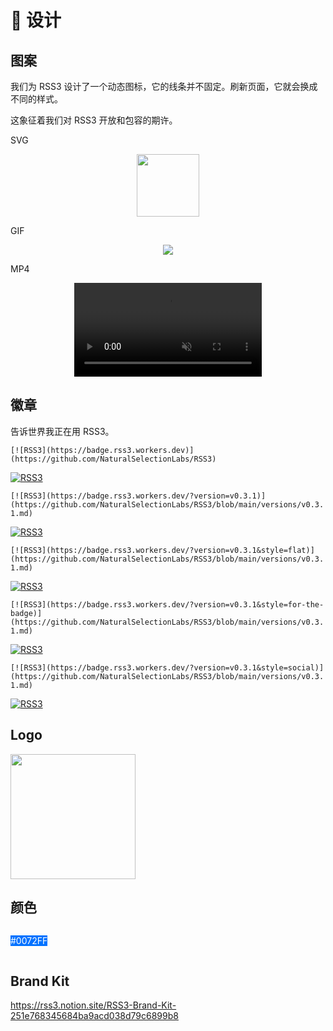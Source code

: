 # 🦋 设计

## 图案

我们为 RSS3 设计了一个动态图标，它的线条并不固定。刷新页面，它就会换成不同的样式。

这象征着我们对 RSS3 开放和包容的期许。

SVG

<p align="center">
    <img width="100" src="https://graphics.rss3.workers.dev">
</p>

GIF

<p align="center">
    <img class="logo-vido" src="@source/images/logo.gif" />
</p>

MP4

<p align="center">
    <video width="300" autoplay muted playsinline src="@source/images/logo.mp4"></video>
</p>

## 徽章

告诉世界我正在用 RSS3。

`[![RSS3](https://badge.rss3.workers.dev)](https://github.com/NaturalSelectionLabs/RSS3)`

[![RSS3](https://badge.rss3.workers.dev)](https://github.com/NaturalSelectionLabs/RSS3)

`[![RSS3](https://badge.rss3.workers.dev/?version=v0.3.1)](https://github.com/NaturalSelectionLabs/RSS3/blob/main/versions/v0.3.1.md)`

[![RSS3](https://badge.rss3.workers.dev/?version=v0.3.1)](https://github.com/NaturalSelectionLabs/RSS3/blob/main/versions/v0.3.1.md)

`[![RSS3](https://badge.rss3.workers.dev/?version=v0.3.1&style=flat)](https://github.com/NaturalSelectionLabs/RSS3/blob/main/versions/v0.3.1.md)`

[![RSS3](https://badge.rss3.workers.dev/?version=v0.3.1&style=flat)](https://github.com/NaturalSelectionLabs/RSS3/blob/main/versions/v0.3.1.md)

`[![RSS3](https://badge.rss3.workers.dev/?version=v0.3.1&style=for-the-badge)](https://github.com/NaturalSelectionLabs/RSS3/blob/main/versions/v0.3.1.md)`

[![RSS3](https://badge.rss3.workers.dev/?version=v0.3.1&style=for-the-badge)](https://github.com/NaturalSelectionLabs/RSS3/blob/main/versions/v0.3.1.md)

`[![RSS3](https://badge.rss3.workers.dev/?version=v0.3.1&style=social)](https://github.com/NaturalSelectionLabs/RSS3/blob/main/versions/v0.3.1.md)`

[![RSS3](https://badge.rss3.workers.dev/?version=v0.3.1&style=social)](https://github.com/NaturalSelectionLabs/RSS3/blob/main/versions/v0.3.1.md)

## Logo

<p><img width="200" src="https://rss3.mypinata.cloud/ipfs/QmUG6H3Z7D5P511shn7sB4CPmpjH5uZWu4m5mWX7U3Gqbu"></p>

## 颜色

<p style="background: #0072FF; color: #FFF; display: inline-block;">#0072FF</p>

## Brand Kit

<https://rss3.notion.site/RSS3-Brand-Kit-251e768345684ba9acd038d79c6899b8>
